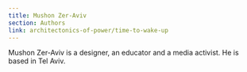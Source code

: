 ```yaml
---
title: Mushon Zer-Aviv
section: Authors
link: architectonics-of-power/time-to-wake-up
---
```


Mushon Zer-Aviv is a designer, an educator and a media activist. He is based
in Tel Aviv.


